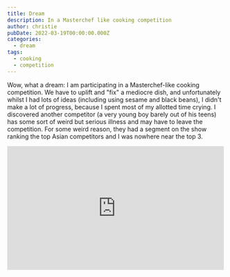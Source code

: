```yaml
---
title: Dream
description: In a Masterchef like cooking competition
author: christie
pubDate: 2022-03-19T00:00:00.000Z
categories:
  - dream
tags:
  - cooking
  - competition
---
```


Wow, what a dream: I am participating in a Masterchef-like cooking competition. We have to uplift and "fix" a mediocre dish, and unfortunately whilst I had lots of ideas (including using sesame and black beans), I didn't make a lot of progress, because I spent most of my allotted time crying. I discovered another competitor (a very young boy barely out of his teens) has some sort of weird but serious illness and may have to leave the competition. For some weird reason, they had a segment on the show ranking the top Asian competitors and I was nowhere near the top 3.

<iframe src="https://www.facebook.com/plugins/post.php?href=https%3A%2F%2Fwww.facebook.com%2Fchris1.tham%2Fposts%2Fpfbid035bUoNHRHMvEt2GwDkAqvJEuAFLCdTWZdiWrv4kyboAp4ZrKLJrWTZwCxYnj9Rk27l&show_text=true&width=500" width="500" height="286" style="border:none;overflow:hidden" scrolling="no" frameborder="0" allowfullscreen="true" allow="autoplay; clipboard-write; encrypted-media; picture-in-picture; web-share"></iframe>
